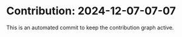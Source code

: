 # Contribution: 2024-12-07-07-07
This is an automated commit to keep the contribution graph active.
